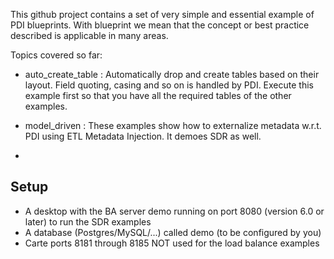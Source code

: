 This github project contains a set of very simple and essential example of PDI blueprints.
With blueprint we mean that the concept or best practice described is applicable in many areas.

Topics covered so far:

- auto_create_table : Automatically drop and create tables based on their layout.  Field quoting, casing and so on is handled by PDI. 
                      Execute this example first so that you have all the required tables of the other examples.

- model_driven : These examples show how to externalize metadata w.r.t. PDI using ETL Metadata Injection.  It demoes SDR as well.

- 

Setup
--------
- A desktop with the BA server demo running on port 8080 (version 6.0 or later) to run the SDR examples
- A database (Postgres/MySQL/...) called demo (to be configured by you)
- Carte ports 8181 through 8185 NOT used for the load balance examples

